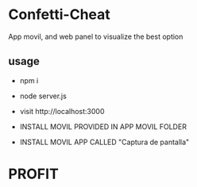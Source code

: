 # Confetti-Cheat
App movil, and web panel to visualize the best option

## usage ##

* npm i 
* node server.js
* visit http://localhost:3000

* INSTALL MOVIL PROVIDED IN APP MOVIL FOLDER
* INSTALL MOVIL APP CALLED "Captura de pantalla"


# PROFIT

